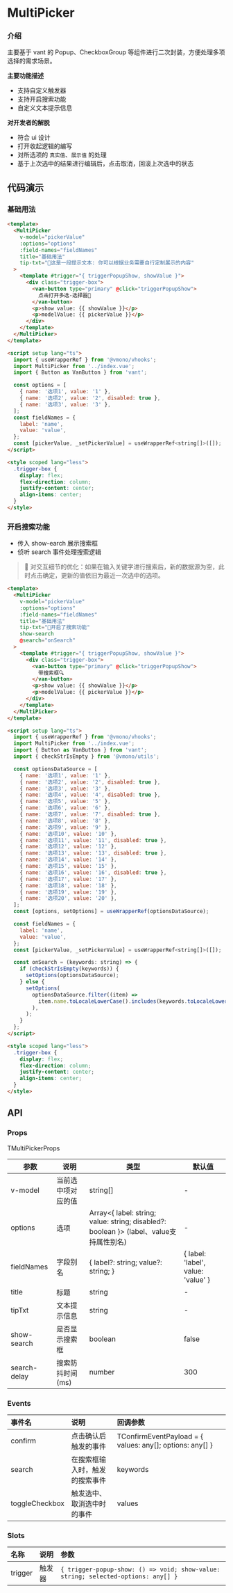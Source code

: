 # MultiPicker

### 介绍

主要基于 vant 的 Popup、CheckboxGroup 等组件进行二次封装，方便处理多项选择的需求场景。

**主要功能描述**

- 支持自定义触发器
- 支持开启搜索功能
- 自定义文本提示信息

**对开发者的解脱**

- 符合 ui 设计
- 打开收起逻辑的编写
- 对所选项的 `真实值`、`展示值` 的处理
- 基于上次选中的结果进行编辑后，点击取消，回滚上次选中的状态

## 代码演示

### 基础用法

```html
<template>
  <MultiPicker
    v-model="pickerValue"
    :options="options"
    :field-names="fieldNames"
    title="基础用法"
    tip-txt="💫这是一段提示文本: 你可以根据业务需要自行定制展示的内容"
  >
    <template #trigger="{ triggerPopupShow, showValue }">
      <div class="trigger-box">
        <van-button type="primary" @click="triggerPopupShow">
          点击打开多选-选择器🤪
        </van-button>
        <p>show value: {{ showValue }}</p>
        <p>modelValue: {{ pickerValue }}</p>
      </div>
    </template>
  </MultiPicker>
</template>

<script setup lang="ts">
  import { useWrapperRef } from '@vmono/vhooks';
  import MultiPicker from '../index.vue';
  import { Button as VanButton } from 'vant';

  const options = [
    { name: '选项1', value: '1' },
    { name: '选项2', value: '2', disabled: true },
    { name: '选项3', value: '3' },
  ];
  const fieldNames = {
    label: 'name',
    value: 'value',
  };
  const [pickerValue, _setPickerValue] = useWrapperRef<string[]>([]);
</script>

<style scoped lang="less">
  .trigger-box {
    display: flex;
    flex-direction: column;
    justify-content: center;
    align-items: center;
  }
</style>
```

### 开启搜索功能

- 传入 show-earch 展示搜索框
- 侦听 search 事件处理搜索逻辑

> 💫 对交互细节的优化：如果在输入关键字进行搜索后，新的数据源为空，此时点击确定，更新的值依旧为最近一次选中的选项。

```html
<template>
  <MultiPicker
    v-model="pickerValue"
    :options="options"
    :field-names="fieldNames"
    title="基础用法"
    tip-txt="💫开启了搜索功能"
    show-search
    @search="onSearch"
  >
    <template #trigger="{ triggerPopupShow, showValue }">
      <div class="trigger-box">
        <van-button type="primary" @click="triggerPopupShow">
          带搜索框🔍
        </van-button>
        <p>show value: {{ showValue }}</p>
        <p>modelValue: {{ pickerValue }}</p>
      </div>
    </template>
  </MultiPicker>
</template>

<script setup lang="ts">
  import { useWrapperRef } from '@vmono/vhooks';
  import MultiPicker from '../index.vue';
  import { Button as VanButton } from 'vant';
  import { checkStrIsEmpty } from '@vmono/utils';

  const optionsDataSource = [
    { name: '选项1', value: '1' },
    { name: '选项2', value: '2', disabled: true },
    { name: '选项3', value: '3' },
    { name: '选项4', value: '4', disabled: true },
    { name: '选项5', value: '5' },
    { name: '选项6', value: '6' },
    { name: '选项7', value: '7', disabled: true },
    { name: '选项8', value: '8' },
    { name: '选项9', value: '9' },
    { name: '选项10', value: '10' },
    { name: '选项11', value: '11', disabled: true },
    { name: '选项12', value: '12' },
    { name: '选项13', value: '13', disabled: true },
    { name: '选项14', value: '14' },
    { name: '选项15', value: '15' },
    { name: '选项16', value: '16', disabled: true },
    { name: '选项17', value: '17' },
    { name: '选项18', value: '18' },
    { name: '选项19', value: '19' },
    { name: '选项20', value: '20' },
  ];
  const [options, setOptions] = useWrapperRef(optionsDataSource);

  const fieldNames = {
    label: 'name',
    value: 'value',
  };
  const [pickerValue, _setPickerValue] = useWrapperRef<string[]>([]);

  const onSearch = (keywords: string) => {
    if (checkStrIsEmpty(keywords)) {
      setOptions(optionsDataSource);
    } else {
      setOptions(
        optionsDataSource.filter((item) =>
          item.name.toLocaleLowerCase().includes(keywords.toLocaleLowerCase()),
        ),
      );
    }
  };
</script>

<style scoped lang="less">
  .trigger-box {
    display: flex;
    flex-direction: column;
    justify-content: center;
    align-items: center;
  }
</style>
```

## API

### Props

TMultiPickerProps

| 参数         | 说明               | 类型                                                                                   | 默认值                             |
| ------------ | ------------------ | -------------------------------------------------------------------------------------- | ---------------------------------- |
| v-model      | 当前选中项对应的值 | string[]                                                                               | -                                  |
| options      | 选项               | Array<{ label: string; value: string; disabled?: boolean }> (label、value支持属性别名) | -                                  |
| fieldNames   | 字段别名           | { label?: string; value?: string; }                                                    | { label: 'label', value: 'value' } |
| title        | 标题               | string                                                                                 | -                                  |
| tipTxt       | 文本提示信息       | string                                                                                 | -                                  |
| show-search  | 是否显示搜索框     | boolean                                                                                | false                              |
| search-delay | 搜索防抖时间(ms)   | number                                                                                 | 300                                |

### Events

| 事件名         | 说明                           | 回调参数                                                 |
| :------------- | :----------------------------- | :------------------------------------------------------- |
| confirm        | 点击确认后触发的事件           | TConfirmEventPayload = { values: any[]; options: any[] } |
| search         | 在搜索框输入时，触发的搜索事件 | keywords                                                 |
| toggleCheckbox | 触发选中、取消选中时的事件     | values                                                   |

### Slots

| 名称    | 说明   | 参数                                                                              |
| :------ | :----- | :-------------------------------------------------------------------------------- |
| trigger | 触发器 | `{ trigger-popup-show: () => void; show-value: string; selected-options: any[] }` |
